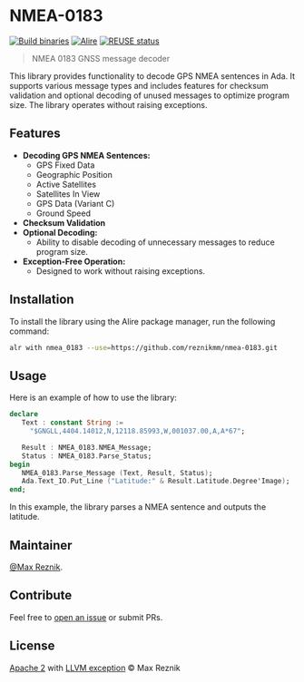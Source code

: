# NMEA-0183

[![Build binaries](https://github.com/reznikmm/nmea-0183/actions/workflows/main.yml/badge.svg)](https://github.com/reznikmm/nmea-0183/actions/workflows/main.yml)
[![Alire](https://img.shields.io/endpoint?url=https://alire.ada.dev/badges/nmea_0183.json)](https://alire.ada.dev/crates/nmea_0183.html)
[![REUSE status](https://api.reuse.software/badge/github.com/reznikmm/nmea-0183)](https://api.reuse.software/info/github.com/reznikmm/nmea-0183)

> NMEA 0183 GNSS message decoder


This library provides functionality to decode GPS NMEA sentences in Ada.
It supports various message types and includes features for checksum
validation and optional decoding of unused messages to optimize program
size. The library operates without raising exceptions.

## Features

- **Decoding GPS NMEA Sentences:**
  - GPS Fixed Data
  - Geographic Position
  - Active Satellites
  - Satellites In View
  - GPS Data (Variant C)
  - Ground Speed
- **Checksum Validation**
- **Optional Decoding:**
  - Ability to disable decoding of unnecessary messages to reduce program
    size.
- **Exception-Free Operation:**
  - Designed to work without raising exceptions.

## Installation

To install the library using the Alire package manager, run the following
command:

```sh
alr with nmea_0183 --use=https://github.com/reznikmm/nmea-0183.git
```

## Usage

Here is an example of how to use the library:

```ada
declare
   Text : constant String :=
     "$GNGLL,4404.14012,N,12118.85993,W,001037.00,A,A*67";

   Result : NMEA_0183.NMEA_Message;
   Status : NMEA_0183.Parse_Status;
begin
   NMEA_0183.Parse_Message (Text, Result, Status);
   Ada.Text_IO.Put_Line ("Latitude:" & Result.Latitude.Degree'Image);
end;
```

In this example, the library parses a NMEA sentence and outputs the latitude.

## Maintainer

[@Max Reznik](https://github.com/reznikmm).

## Contribute

Feel free to [open an issue](https://github.com/reznikmm/nmea-0183/issues/new) or submit PRs.

## License

[Apache 2](LICENSES/Apache-2.0.txt) with [LLVM exception](LICENSES/LLVM-exception.txt) © Max Reznik
